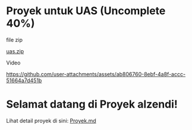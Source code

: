 # Proyek untuk UAS (Uncomplete 40%)

file zip

[uas.zip](https://github.com/user-attachments/files/20918499/uas.zip)


Video




https://github.com/user-attachments/assets/ab806760-8ebf-4a8f-accc-51664a7d451b

# Selamat datang di Proyek alzendi!

Lihat detail proyek di sini: [Proyek.md](./Proyek.md)
